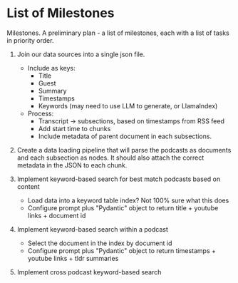 # List of Milestones

Milestones. A preliminary plan - a list of milestones, each with a list of tasks in priority order.

1. Join our data sources into a single json file. 
   + Include as keys:
     + Title
     + Guest
     + Summary
     + Timestamps
     + Keywords (may need to use LLM to generate, or LlamaIndex)
   + Process:
     + Transcript -> subsections, based on timestamps from RSS feed
     + Add start time to chunks
     + Include metadata of parent document in each subsections. 

2. Create a data loading pipeline that will parse the podcasts as documents and each subsection
as nodes. It should also attach the correct metadata in the JSON to each chunk.

3. Implement keyword-based search for best match podcasts based on content
   + Load data into a keyword table index? Not 100% sure what this does
   + Configure prompt plus "Pydantic" object to return title + youtube links + document id

4. Implement keyword-based search within a podcast
   + Select the document in the index by document id
   + Configure prompt plus "Pydantic" object to return timestamps + youtube links + tldr summaries

5. Implement cross podcast keyword-based search

